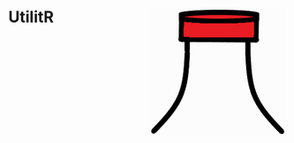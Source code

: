 
<!-- README.md is generated from README.Rmd. Please edit that file -->

# UtilitR <img src="man/figures/logo.png" align="right" />
